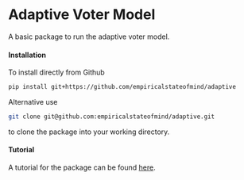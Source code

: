 # Adaptive Voter Model

A basic package to run the adaptive voter model.

#### Installation

To install directly from Github

```bash
pip install git+https://github.com/empiricalstateofmind/adaptive
```

Alternative use

```bash
git clone git@github.com:empiricalstateofmind/adaptive.git
```

to clone the package into your working directory.


#### Tutorial

A tutorial for the package can be found [here](https://github.com/empiricalstateofmind/adaptive/blob/master/examples/tutorial.ipynb).